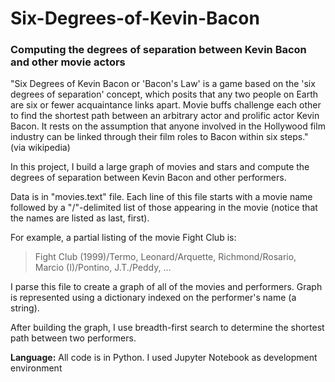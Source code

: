 # Six-Degrees-of-Kevin-Bacon
### Computing the degrees of separation between Kevin Bacon and other movie actors

"Six Degrees of Kevin Bacon or 'Bacon's Law' is a game based on the 'six degrees of separation' concept, which posits that any two people on Earth are six or fewer acquaintance links apart. Movie buffs challenge each other to find the shortest path between an arbitrary actor and prolific actor Kevin Bacon. It rests on the assumption that anyone involved in the Hollywood film industry can be linked through their film roles to Bacon within six steps." (via wikipedia)

In this project, I build a large graph of movies and stars and compute the degrees of separation between Kevin Bacon and other performers.

Data is in "movies.text" file. Each line of this file starts with a movie name followed by a "/"-delimited list of those appearing in the movie (notice that the names are listed as last, first).

For example, a partial listing of the movie Fight Club is:
> Fight Club (1999)/Termo, Leonard/Arquette, Richmond/Rosario, Marcio (I)/Pontino, J.T./Peddy, ...

I parse this file to create a graph of all of the movies and performers. Graph is represented using a dictionary indexed on the performer's name (a string).

After building the graph, I use breadth-first search to determine the shortest path between two performers.

**Language:** All code is in Python. I used Jupyter Notebook as development environment
